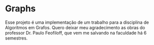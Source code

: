 # Graphs

Esse projeto é uma implementação de um trabalho para a disciplina de Algoritmos em Grafos. Quero deixar meu agradecimento as obras
do professor Dr. Paulo Feofiloff, que vem me salvando na faculdade há 6 semestres.
